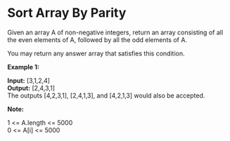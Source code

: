 # Sort Array By Parity

Given an array A of non-negative integers, return an array consisting of all the even elements of A, followed by all the odd elements of A.

You may return any answer array that satisfies this condition.

 

**Example 1:**

**Input:** [3,1,2,4]<br/>
**Output:** [2,4,3,1]<br/>
The outputs [4,2,3,1], [2,4,1,3], and [4,2,1,3] would also be accepted.
 

**Note:**

1 <= A.length <= 5000<br/>
0 <= A[i] <= 5000

